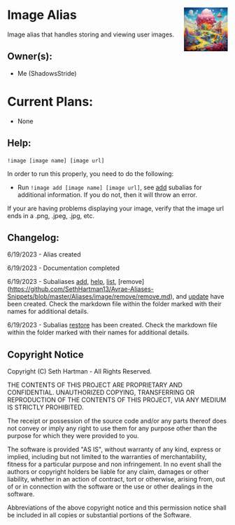 <h1>Image Alias<img align="right" src="./list/canvas.png" width="100px"></h1>

Image alias that handles storing and viewing user images.

## Owner(s):
- Me (ShadowsStride)

# Current Plans:
- None

## Help:
`!image [image name] [image url]`

In order to run this properly, you need to do the following:
- Run `!image add [image name] [image url]`, see [add](https://github.com/SethHartman13/Avrae-Aliases-Snippets/blob/master/Aliases/image/add/add.md) subalias for additional information. If you do not, then it will throw an error.

If your are having problems displaying your image, verify that the image url ends in a .png, .jpeg, .jpg, etc.

## Changelog:
6/19/2023 - Alias created

6/19/2023 - Documentation completed

6/19/2023 - Subaliases [add](https://github.com/SethHartman13/Avrae-Aliases-Snippets/blob/master/Aliases/image/add/add.md), [help](https://github.com/SethHartman13/Avrae-Aliases-Snippets/blob/master/Aliases/image/help/help.md), [list](https://github.com/SethHartman13/Avrae-Aliases-Snippets/blob/master/Aliases/image/list/list.md), [remove] (https://github.com/SethHartman13/Avrae-Aliases-Snippets/blob/master/Aliases/image/remove/remove.md), and [update](https://github.com/SethHartman13/Avrae-Aliases-Snippets/blob/master/Aliases/image/update/update.md) have been created. Check the markdown file within the folder marked with their names for additional details.

6/19/2023 - Subalias [restore](https://github.com/SethHartman13/Avrae-Aliases-Snippets/blob/master/Aliases/image/restore/restore.md) has been created. Check the markdown file within the folder marked with their names for additional details.

## Copyright Notice

Copyright (C) Seth Hartman - All Rights Reserved.

THE CONTENTS OF THIS PROJECT ARE PROPRIETARY AND CONFIDENTIAL.
UNAUTHORIZED COPYING, TRANSFERRING OR REPRODUCTION OF THE CONTENTS OF THIS PROJECT, VIA ANY MEDIUM IS STRICTLY PROHIBITED.

The receipt or possession of the source code and/or any parts thereof does not convey or imply any right to use them
for any purpose other than the purpose for which they were provided to you.

The software is provided "AS IS", without warranty of any kind, express or implied, including but not limited to
the warranties of merchantability, fitness for a particular purpose and non infringement.
In no event shall the authors or copyright holders be liable for any claim, damages or other liability,
whether in an action of contract, tort or otherwise, arising from, out of or in connection with the software
or the use or other dealings in the software.

Abbreviations of the above copyright notice and this permission notice shall be included in all copies or substantial portions of the Software.